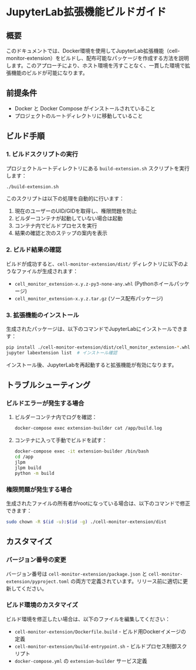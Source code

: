 # JupyterLab拡張機能ビルドガイド

## 概要

このドキュメントでは、Docker環境を使用してJupyterLab拡張機能（cell-monitor-extension）をビルドし、配布可能なパッケージを作成する方法を説明します。このアプローチにより、ホスト環境を汚すことなく、一貫した環境で拡張機能のビルドが可能になります。

## 前提条件

- Docker と Docker Compose がインストールされていること
- プロジェクトのルートディレクトリに移動していること

## ビルド手順

### 1. ビルドスクリプトの実行

プロジェクトルートディレクトリにある `build-extension.sh` スクリプトを実行します：

```bash
./build-extension.sh
```

このスクリプトは以下の処理を自動的に行います：

1. 現在のユーザーのUID/GIDを取得し、権限問題を防止
2. ビルダーコンテナが起動していない場合は起動
3. コンテナ内でビルドプロセスを実行
4. 結果の確認と次のステップの案内を表示

### 2. ビルド結果の確認

ビルドが成功すると、`cell-monitor-extension/dist/` ディレクトリに以下のようなファイルが生成されます：

- `cell_monitor_extension-x.y.z-py3-none-any.whl` (Pythonホイールパッケージ)
- `cell_monitor_extension-x.y.z.tar.gz` (ソース配布パッケージ)

### 3. 拡張機能のインストール

生成されたパッケージは、以下のコマンドでJupyterLabにインストールできます：

```bash
pip install ./cell-monitor-extension/dist/cell_monitor_extension-*.whl
jupyter labextension list  # インストール確認
```

インストール後、JupyterLabを再起動すると拡張機能が有効になります。

## トラブルシューティング

### ビルドエラーが発生する場合

1. ビルダーコンテナ内でログを確認：
   ```bash
   docker-compose exec extension-builder cat /app/build.log
   ```

2. コンテナに入って手動でビルドを試す：
   ```bash
   docker-compose exec -it extension-builder /bin/bash
   cd /app
   jlpm
   jlpm build
   python -m build
   ```

### 権限問題が発生する場合

生成されたファイルの所有者がrootになっている場合は、以下のコマンドで修正できます：

```bash
sudo chown -R $(id -u):$(id -g) ./cell-monitor-extension/dist
```

## カスタマイズ

### バージョン番号の変更

バージョン番号は `cell-monitor-extension/package.json` と `cell-monitor-extension/pyproject.toml` の両方で定義されています。リリース前に適切に更新してください。

### ビルド環境のカスタマイズ

ビルド環境を修正したい場合は、以下のファイルを編集してください：

- `cell-monitor-extension/Dockerfile.build` - ビルド用Dockerイメージの定義
- `cell-monitor-extension/build-entrypoint.sh` - ビルドプロセス制御スクリプト
- `docker-compose.yml` の `extension-builder` サービス定義
